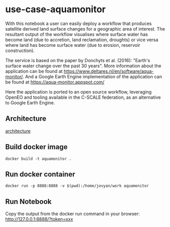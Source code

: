 # use-case-aquamonitor


With this notebook a user can easily deploy a workflow that produces satellite derived land surface changes for a geographic area of interest. The resultant output of the workflow visualises where surface water has become land (due to accretion, land reclamation, droughts) or vice versa where land has become surface water (due to erosion, reservoir construction).

The service is based on the paper by Donchyts et al. (2016): "Earth's surface water change over the past 30 years". More information about the application can be found at https://www.deltares.nl/en/software/aqua-monitor/. And a Google Earth Engine implementation of the application can be found at https://aqua-monitor.appspot.com/

Here the application is ported to an open source workflow, leveraging OpenEO and tooling available in the C-SCALE federation, as an alternative to Google Earth Engine.

## Architecture

[architecture](./img/C_Scale_Aquamonitor.svg)

## Build docker image

```
docker build -t aquamonitor .
```

## Run docker container
```
docker run -p 8888:8888 -v $(pwd):/home/jovyan/work aquamonitor
```

## Run Notebook

Copy the output from the docker run command in your browser:
http://127.0.0.1:8888/?token=xxx
